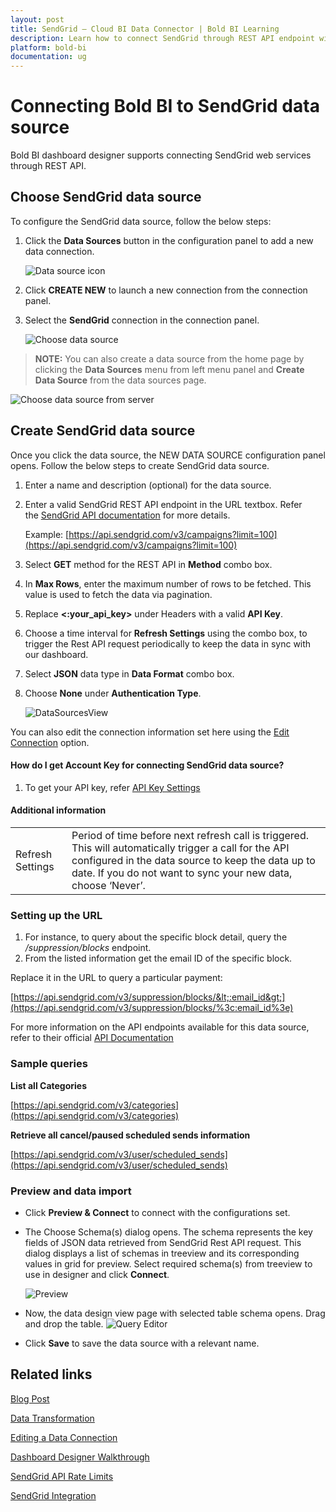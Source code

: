 ```yaml
---
layout: post
title: SendGrid – Cloud BI Data Connector | Bold BI Learning
description: Learn how to connect SendGrid through REST API endpoint with Bold BI Cloud and create data source for widget configuration.
platform: bold-bi
documentation: ug
---
```


# Connecting Bold BI to SendGrid data source
Bold BI dashboard designer supports connecting SendGrid web services through REST API. 

## Choose SendGrid data source
To configure the SendGrid data source, follow the below steps:
1. Click the **Data Sources** button in the configuration panel to add a new data connection.

   ![Data source icon](/static/assets/working-with-datasource/data-connectors/images/common/DataSourcesIcon.png)

2. Click **CREATE NEW** to launch a new connection from the connection panel.
3. Select the **SendGrid** connection in the connection panel.

   ![Choose data source](/static/assets/working-with-datasource/data-connectors/images/SendGrid/ChooseDS.png)

> **NOTE:**  You can also create a data source from the home page by clicking the **Data Sources** menu from left menu panel and **Create Data Source** from the data sources page.

   ![Choose data source from server](/static/assets/working-with-datasource/data-connectors/images/SendGrid/ChooseDS_Server.png)


## Create SendGrid data source
Once you click the data source, the NEW DATA SOURCE configuration panel opens. Follow the below steps to create SendGrid data source.
1. Enter a name and description (optional) for the data source.
2. Enter a valid SendGrid REST API endpoint in the URL textbox. Refer the [SendGrid API documentation](https://sendgrid.com/docs/API_Reference/api_getting_started.html) for more details.

    Example: [https://api.sendgrid.com/v3/campaigns?limit=100](https://api.sendgrid.com/v3/campaigns?limit=100)    

3. Select **GET** method for the REST API in **Method** combo box.
4. In **Max Rows**, enter the maximum number of rows to be fetched. This value is used to fetch the data via pagination.
5. Replace **&lt;:your_api_key&gt;** under Headers with a valid **API Key**.
6. Choose a time interval for **Refresh Settings** using the combo box, to trigger the Rest API request periodically to keep the data in sync with our dashboard.  
7. Select **JSON** data type in **Data Format** combo box.
8. Choose **None** under **Authentication Type**.

    ![DataSourcesView](/static/assets/working-with-datasource/data-connectors/images/SendGrid/DataSourcesView.png)

You can also edit the connection information set here using the [Edit Connection](/working-with-data-source/editing-a-data-connection/) option.

#### How do I get Account Key for connecting SendGrid data source?
1. To get your API key, refer [API Key Settings](https://sendgrid.com/docs/ui/account-and-settings/api-keys/)

#### Additional information
<table width="600">
<tr>
<td>
Refresh Settings
</td>
<td>
Period of time before next refresh call is triggered. This will automatically trigger a call for the API configured in the data source to keep the data up to date. If you do not want to sync your new data, choose ‘Never’.
</td>
</tr>
</table>

### Setting up the URL

1. For instance, to query about the specific block detail, query the <i>/suppression/blocks</i> endpoint.
2. From the listed information get the email ID of the specific block.

Replace it in the URL to query a particular payment:

[https://api.sendgrid.com/v3/suppression/blocks/&lt;:email_id&gt;](https://api.sendgrid.com/v3/suppression/blocks/%3c:email_id%3e)

For more information on the API endpoints available for this data source, refer to their official [API Documentation]( https://sendgrid.com/docs/API_Reference/api_getting_started.html)

### Sample queries
**List all Categories**

[https://api.sendgrid.com/v3/categories](https://api.sendgrid.com/v3/categories)

**Retrieve all cancel/paused scheduled sends information**

[https://api.sendgrid.com/v3/user/scheduled_sends](https://api.sendgrid.com/v3/user/scheduled_sends) 

### Preview and data import
* Click **Preview & Connect** to connect with the configurations set.
* The Choose Schema(s) dialog opens. The schema represents the key fields of JSON data retrieved from SendGrid Rest API request. This dialog displays a list of schemas in treeview and its corresponding values in grid for preview. Select required schema(s) from treeview to use in designer and click **Connect**.

   ![Preview](/static/assets/working-with-datasource/data-connectors/images/common/Preview.png)

* Now, the data design view page with selected table schema opens. Drag and drop the table.
   ![Query Editor](/static/assets/working-with-datasource/data-connectors/images/common/QueryEditor.png)

* Click **Save** to save the data source with a relevant name.

## Related links
[Blog Post](https://www.boldbi.com/blog/sendgrid-email-stats-tracking-example-with-bold-bi)

[Data Transformation](/working-with-data-source/transforming-data/joining-table/)

[Editing a Data Connection](/working-with-data-source/editing-a-data-connection/)   

[Dashboard Designer Walkthrough](/getting-started/creating-dashboard/)

[SendGrid API Rate Limits](https://sendgrid.api-docs.io/v3.0/how-to-use-the-sendgrid-v3-api/api-rate-limits)

[SendGrid Integration](https://www.boldbi.com/integrations/twilio-sendgrid?utm_source=syncfusion&utm_medium=documentation&utm_campaign=boldbitwiliosendgridintegration)